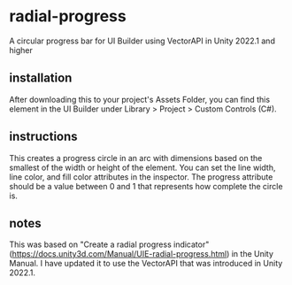 # radial-progress
A circular progress bar for UI Builder using VectorAPI in Unity 2022.1 and higher

## installation
After downloading this to your project's Assets Folder, you can find this element in the UI Builder under Library > Project > Custom Controls (C#).

## instructions
This creates a progress circle in an arc with dimensions based on the smallest of the width or height of the element. You can set the line width, line color, and fill color attributes in the inspector. The progress attribute should be a value between 0 and 1 that represents how complete the circle is.

## notes
This was based on "Create a radial progress indicator" (https://docs.unity3d.com/Manual/UIE-radial-progress.html) in the Unity Manual. I have updated it to use the VectorAPI that was introduced in Unity 2022.1.
